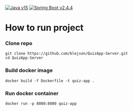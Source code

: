 [![Java v15][shield-java]](https://openjdk.java.net/projects/jdk/15/)
[![Spring Boot v2.4.4][shield-spring-boot]](https://spring.io/projects/spring-boot)

# How to run project

### Clone repo

```shell
git clone https://github.com/blejson/QuizApp-Server.git
cd QuizApp-Server
```

### Build docker image

```shell
docker build -f Dockerfile -t quiz-app .
```

### Run docker container

```shell
docker run -p 8080:8080 quiz-app
```

[shield-java]: https://img.shields.io/badge/Java-15-blue.svg
[shield-spring-boot]: https://img.shields.io/badge/Spring_Boot-2.4.4-blue.svg
